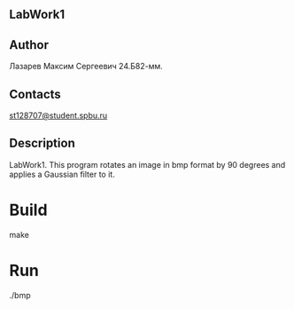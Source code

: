 ## LabWork1
## Author
Лазарев Максим Сергеевич 24.Б82-мм.
## Contacts
st128707@student.spbu.ru
## Description
LabWork1. This program rotates an image in bmp format by 90 degrees and applies a Gaussian filter to it.

# Build
make

# Run
./bmp